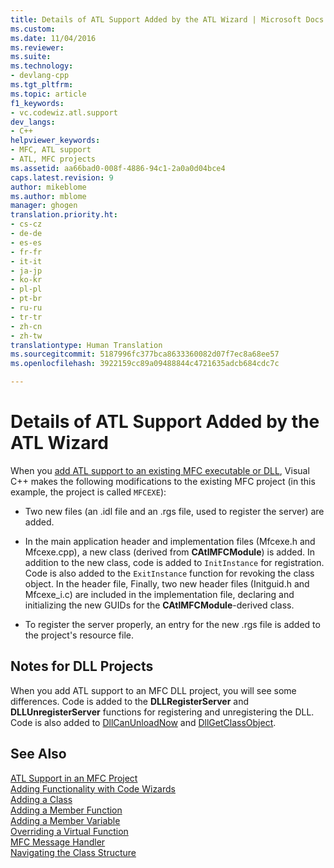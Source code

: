 ```yaml
---
title: Details of ATL Support Added by the ATL Wizard | Microsoft Docs
ms.custom: 
ms.date: 11/04/2016
ms.reviewer: 
ms.suite: 
ms.technology:
- devlang-cpp
ms.tgt_pltfrm: 
ms.topic: article
f1_keywords:
- vc.codewiz.atl.support
dev_langs:
- C++
helpviewer_keywords:
- MFC, ATL support
- ATL, MFC projects
ms.assetid: aa66bad0-008f-4886-94c1-2a0a0d04bce4
caps.latest.revision: 9
author: mikeblome
ms.author: mblome
manager: ghogen
translation.priority.ht:
- cs-cz
- de-de
- es-es
- fr-fr
- it-it
- ja-jp
- ko-kr
- pl-pl
- pt-br
- ru-ru
- tr-tr
- zh-cn
- zh-tw
translationtype: Human Translation
ms.sourcegitcommit: 5187996fc377bca8633360082d07f7ec8a68ee57
ms.openlocfilehash: 3922159cc89a09488844c4721635adcb684cdc7c

---
```

# Details of ATL Support Added by the ATL Wizard
When you [add ATL support to an existing MFC executable or DLL](../../mfc/reference/adding-atl-support-to-your-mfc-project.md), Visual C++ makes the following modifications to the existing MFC project (in this example, the project is called `MFCEXE`):  
  
-   Two new files (an .idl file and an .rgs file, used to register the server) are added.  
  
-   In the main application header and implementation files (Mfcexe.h and Mfcexe.cpp), a new class (derived from **CAtlMFCModule**) is added. In addition to the new class, code is added to `InitInstance` for registration. Code is also added to the `ExitInstance` function for revoking the class object. In the header file, Finally, two new header files (Initguid.h and Mfcexe_i.c) are included in the implementation file, declaring and initializing the new GUIDs for the **CAtlMFCModule**-derived class.  
  
-   To register the server properly, an entry for the new .rgs file is added to the project's resource file.  
  
## Notes for DLL Projects  
 When you add ATL support to an MFC DLL project, you will see some differences. Code is added to the **DLLRegisterServer** and **DLLUnregisterServer** functions for registering and unregistering the DLL. Code is also added to [DllCanUnloadNow](../../atl/reference/catldllmodulet-class.md#catldllmodulet__dllcanunloadnow) and [DllGetClassObject](../../atl/reference/catldllmodulet-class.md#catldllmodulet__dllgetclassobject).  
  
## See Also  
 [ATL Support in an MFC Project](../../mfc/reference/adding-atl-support-to-your-mfc-project.md)   
 [Adding Functionality with Code Wizards](../../ide/adding-functionality-with-code-wizards-cpp.md)   
 [Adding a Class](../../ide/adding-a-class-visual-cpp.md)   
 [Adding a Member Function](../../ide/adding-a-member-function-visual-cpp.md)   
 [Adding a Member Variable](../../ide/adding-a-member-variable-visual-cpp.md)   
 [Overriding a Virtual Function](../../ide/overriding-a-virtual-function-visual-cpp.md)   
 [MFC Message Handler](../../mfc/reference/adding-an-mfc-message-handler.md)   
 [Navigating the Class Structure](../../ide/navigating-the-class-structure-visual-cpp.md)



<!--HONumber=Jan17_HO1-->


